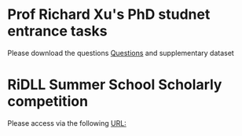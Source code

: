 # Prof Richard Xu's PhD studnet entrance tasks

Please download the questions [Questions](http://35.232.199.180/) and supplementary dataset

# RiDLL Summer School Scholarly competition

Please access via the following [URL:](http://35.232.199.180/)

